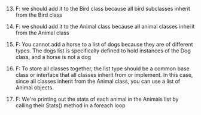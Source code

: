 13. F:  we should add it to the Bird class because all bird subclasses inherit from the Bird class
14. F:  we should add it to the Animal class because all animal classes inherit from the Animal class

9. F: You cannot add a horse to a list of dogs because they are of different types. The dogs list is specifically defined to hold instances of the Dog class, and a horse is not a dog

10. F: To store all classes together, the list type should be a common base class or interface that all classes inherit from or implement. In this case, since all classes inherit from the Animal class, you can use a list of Animal objects.
13. F: We're printing out the stats of each animal in the Animals list by calling their Stats() method in a foreach loop
